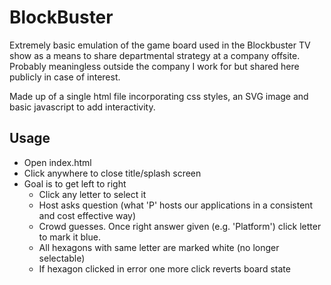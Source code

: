 # BlockBuster

Extremely basic emulation of the game board used in the Blockbuster TV show as a means to share departmental strategy at a
company offsite. Probably meaningless outside the company I work for but shared here publicly in case of interest.

Made up of a single html file incorporating css styles, an SVG image and basic javascript to add interactivity.

## Usage

* Open index.html
* Click anywhere to close title/splash screen
* Goal is to get left to right
  * Click any letter to select it
  * Host asks question (what 'P' hosts our applications in a consistent and cost effective way)
  * Crowd guesses. Once right answer given (e.g.  'Platform') click letter to mark it blue.
  * All hexagons with same letter are marked white (no longer selectable)
  * If hexagon clicked in error one more click reverts board state

